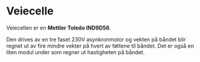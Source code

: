 # Veiecelle

Veiecellen er en **Mettler Toledo IND9D56**.

Den drives av en tre faset 230V asynkronmotor og vekten på båndet blir regnet ut av fire mindre vekter på hvert av føttene til båndet. Det er også en liten modul under som regner ut hastigheten på båndet.
